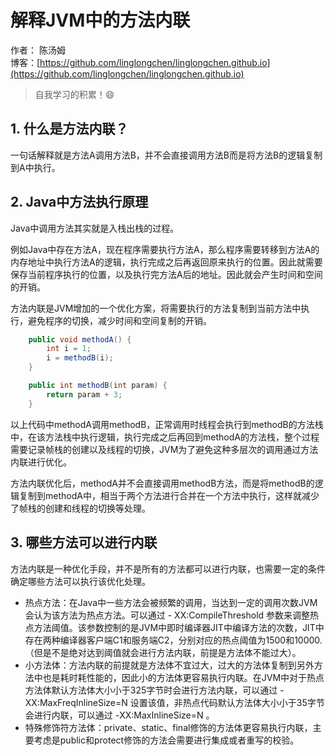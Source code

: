 # 解释JVM中的方法内联

作者： 陈汤姆
<br/>博客：[https://github.com/linglongchen/linglongchen.github.io](https://github.com/linglongchen/linglongchen.github.io)

>自我学习的积累！😄


## 1. 什么是方法内联？

一句话解释就是方法A调用方法B，并不会直接调用方法B而是将方法B的逻辑复制到A中执行。

## 2. Java中方法执行原理

Java中调用方法其实就是入栈出栈的过程。

例如Java中存在方法A，现在程序需要执行方法A，那么程序需要转移到方法A的内存地址中执行方法A的逻辑，执行完成之后再返回原来执行的位置。因此就需要保存当前程序执行的位置，以及执行完方法A后的地址。因此就会产生时间和空间的开销。

方法内联是JVM增加的一个优化方案，将需要执行的方法复制到当前方法中执行，避免程序的切换，减少时间和空间复制的开销。



```java
    public void methodA() {
        int i = 1;
        i = methodB(i);
    }

    public int methodB(int param) {
        return param + 3;
    }
```

以上代码中methodA调用methodB，正常调用时线程会执行到methodB的方法栈中，在该方法栈中执行逻辑，执行完成之后再回到methodA的方法栈，整个过程需要记录帧栈的创建以及线程的切换，JVM为了避免这种多层次的调用通过方法内联进行优化。

方法内联优化后，methodA并不会直接调用methodB方法，而是将methodB的逻辑复制到methodA中，相当于两个方法进行合并在一个方法中执行，这样就减少了帧栈的创建和线程的切换等处理。

## 3. 哪些方法可以进行内联

方法内联是一种优化手段，并不是所有的方法都可以进行内联，也需要一定的条件确定哪些方法可以执行该优化处理。

-   热点方法：在Java中一些方法会被频繁的调用，当达到一定的调用次数JVM会认为该方法为热点方法。可以通过 - XX:CompileThreshold 参数来调整热点方法阈值。该参数控制的是JVM中即时编译器JIT中编译方法的次数，JIT中存在两种编译器客户端C1和服务端C2，分别对应的热点阈值为1500和10000.（但是不是绝对达到阈值就会进行方法内联，前提是方法体不能过大）。
-   小方法体：方法内联的前提就是方法体不宜过大，过大的方法体复制到另外方法中也是耗时耗性能的，因此小的方法体更容易执行内联。在JVM中对于热点方法体默认方法体大小小于325字节时会进行方法内联，可以通过 -XX:MaxFreqInlineSize=N 设置该值，非热点代码默认方法体大小小于35字节会进行内联，可以通过 -XX:MaxInlineSize=N 。
-   特殊修饰符方法体：private、static、final修饰的方法体更容易执行内联，主要考虑是public和protect修饰的方法会需要进行集成或者重写的校验。